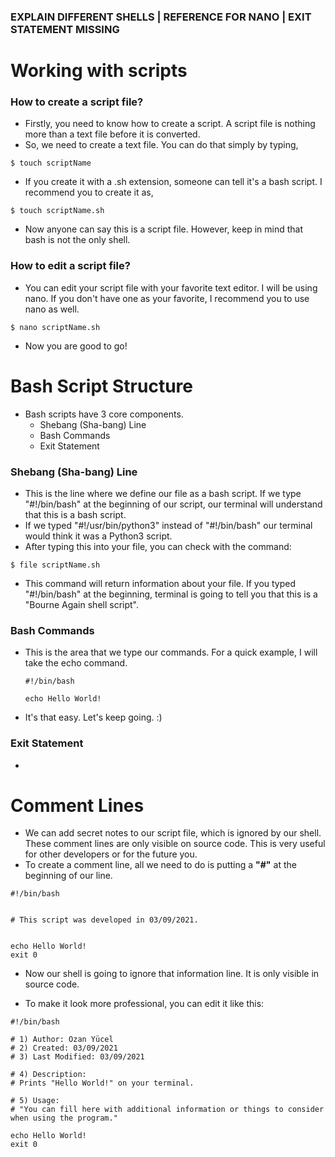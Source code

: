 ### EXPLAIN DIFFERENT SHELLS | REFERENCE FOR NANO | EXIT STATEMENT MISSING

# Working with scripts
### How to create a script file?
 * Firstly, you need to know how to create a script. A script file is nothing more than a text file before it is converted.
 * So, we need to create a text file. You can do that simply by typing,
 ```
 $ touch scriptName 
 ```
 * If you create it with a .sh extension, someone can tell it's a bash script. I recommend you to create it as,
 ```
 $ touch scriptName.sh
 ```
 * Now anyone can say this is a script file. However, keep in mind that bash is not the only shell.
 ### How to edit a script file?
 * You can edit your script file with your favorite text editor. I will be using nano. If you don't have one as your favorite, I recommend you to use nano as well.
 ```
 $ nano scriptName.sh
 ```
 * Now you are good to go!


# Bash Script Structure
 * Bash scripts have 3 core components.
   * Shebang (Sha-bang) Line
   * Bash Commands
   * Exit Statement

### Shebang (Sha-bang) Line
 * This is the line where we define our file as a bash script. If we type "#!/bin/bash" at the beginning of our script, our terminal will understand that this is a bash script.
 * If we typed "#!/usr/bin/python3" instead of "#!/bin/bash" our terminal would think it was a Python3 script.
 * After typing this into your file, you can check with the command:
  ```
  $ file scriptName.sh
  ```
 * This command will return information about your file. If you typed "#!/bin/bash" at the beginning, terminal is going to tell you that this is a "Bourne Again shell script".

### Bash Commands
 * This is the area that we type our commands. For a quick example, I will take the echo command.
   ```
   #!/bin/bash

   echo Hello World!
   ```
* It's that easy. Let's keep going. :)

### Exit Statement
 * 

# Comment Lines
 * We can add secret notes to our script file, which is ignored by our shell. These comment lines are only visible on source code. This is very useful for other developers or for the future you.
 * To create a comment line, all we need to do is putting a **"#"** at the beginning of our line.

 ```
 #!/bin/bash


 # This script was developed in 03/09/2021.


 echo Hello World!
 exit 0
 ```

 * Now our shell is going to ignore that information line. It is only visible in source code.

 * To make it look more professional, you can edit it like this: 

  ```
  #!/bin/bash

  # 1) Author: Ozan Yücel
  # 2) Created: 03/09/2021
  # 3) Last Modified: 03/09/2021

  # 4) Description:
  # Prints "Hello World!" on your terminal.

  # 5) Usage:
  # "You can fill here with additional information or things to consider when using the program."

  echo Hello World!
  exit 0
  ```